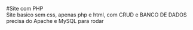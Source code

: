 #Site com PHP <br>
Site basico sem css, apenas php e html, com CRUD e BANCO DE DADOS
precisa do Apache e MySQL para rodar
